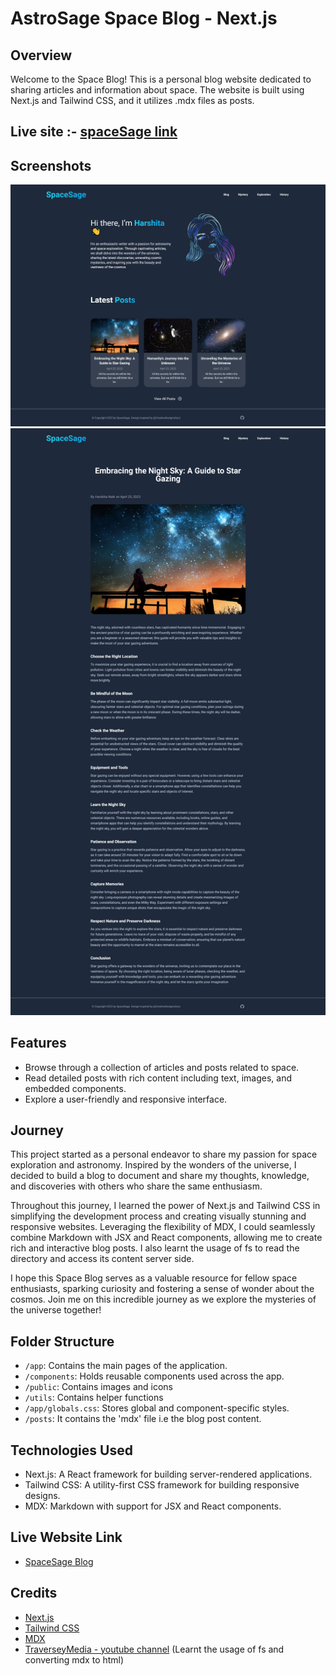 # AstroSage Space Blog - Next.js

## Overview
Welcome to the Space Blog! This is a personal blog website dedicated to sharing articles and information about space. The website is built using Next.js and Tailwind CSS, and it utilizes .mdx files as posts.

## Live site :- [spaceSage link](https://space-sage-blog-next-js.vercel.app/)

## Screenshots
![homepage](./public/images/Screenshot%202023-07-11%20at%2012-18-21%20SpaceSage%20Blog.png)
![blog page](./public/images/Screenshot%202023-07-11%20at%2012-18-36%20SpaceSage%20Blog.png)

## Features
- Browse through a collection of articles and posts related to space.
- Read detailed posts with rich content including text, images, and embedded components.
- Explore a user-friendly and responsive interface.

## Journey
This project started as a personal endeavor to share my passion for space exploration and astronomy. Inspired by the wonders of the universe, I decided to build a blog to document and share my thoughts, knowledge, and discoveries with others who share the same enthusiasm.

Throughout this journey, I learned the power of Next.js and Tailwind CSS in simplifying the development process and creating visually stunning and responsive websites. Leveraging the flexibility of MDX, I could seamlessly combine Markdown with JSX and React components, allowing me to create rich and interactive blog posts. I also learnt the usage of fs to read the directory and access its content server side.

I hope this Space Blog serves as a valuable resource for fellow space enthusiasts, sparking curiosity and fostering a sense of wonder about the cosmos. Join me on this incredible journey as we explore the mysteries of the universe together!


## Folder Structure
- `/app`: Contains the main pages of the application.
- `/components`: Holds reusable components used across the app.
- `/public`: Contains images and icons
- `/utils`: Contains helper functions
- `/app/globals.css`: Stores global and component-specific styles.
- `/posts`: It contains the 'mdx' file i.e the blog post content.

## Technologies Used
- Next.js: A React framework for building server-rendered applications.
- Tailwind CSS: A utility-first CSS framework for building responsive designs.
- MDX: Markdown with support for JSX and React components.

## Live Website Link
- [SpaceSage Blog](https://space-sage-blog-next-js.vercel.app/)

## Credits
- [Next.js](https://nextjs.org/)
- [Tailwind CSS](https://tailwindcss.com/)
- [MDX](https://mdxjs.com/)
- [TraverseyMedia - youtube channel](https://youtu.be/MrjeefD8sac) (Learnt the usage of fs and converting mdx to html)
